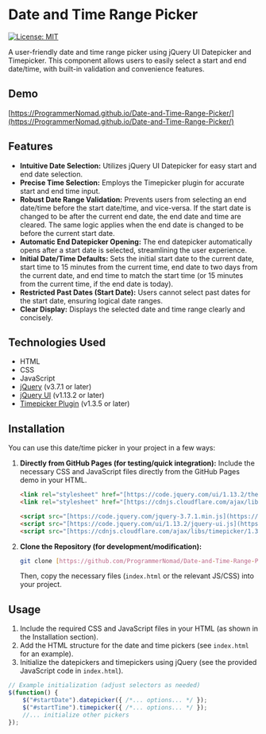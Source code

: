 # Date and Time Range Picker

[![License: MIT](https://img.shields.io/badge/License-MIT-yellow.svg)](https://opensource.org/licenses/MIT)  

A user-friendly date and time range picker using jQuery UI Datepicker and Timepicker.  This component allows users to easily select a start and end date/time, with built-in validation and convenience features.

## Demo

[https://ProgrammerNomad.github.io/Date-and-Time-Range-Picker/](https://ProgrammerNomad.github.io/Date-and-Time-Range-Picker/)  



## Features

*   **Intuitive Date Selection:** Utilizes jQuery UI Datepicker for easy start and end date selection.
*   **Precise Time Selection:** Employs the Timepicker plugin for accurate start and end time input.
*   **Robust Date Range Validation:** Prevents users from selecting an end date/time before the start date/time, and vice-versa.  If the start date is changed to be after the current end date, the end date and time are cleared. The same logic applies when the end date is changed to be before the current start date.
*   **Automatic End Datepicker Opening:**  The end datepicker automatically opens after a start date is selected, streamlining the user experience.
*   **Initial Date/Time Defaults:** Sets the initial start date to the current date, start time to 15 minutes from the current time, end date to two days from the current date, and end time to match the start time (or 15 minutes from the current time, if the end date is today).
*   **Restricted Past Dates (Start Date):**  Users cannot select past dates for the start date, ensuring logical date ranges.
*   **Clear Display:** Displays the selected date and time range clearly and concisely.

## Technologies Used

*   HTML
*   CSS
*   JavaScript
*   [jQuery](https://jquery.com/) (v3.7.1 or later)
*   [jQuery UI](https://jqueryui.com/) (v1.13.2 or later)
*   [Timepicker Plugin](https://github.com/jonthornton/jquery-timepicker) (v1.3.5 or later)

## Installation

You can use this date/time picker in your project in a few ways:

1.  **Directly from GitHub Pages (for testing/quick integration):**  Include the necessary CSS and JavaScript files directly from the GitHub Pages demo in your HTML.

    ```html
    <link rel="stylesheet" href="[https://code.jquery.com/ui/1.13.2/themes/base/jquery-ui.css](https://code.jquery.com/ui/1.13.2/themes/base/jquery-ui.css)">
    <link rel="stylesheet" href="[https://cdnjs.cloudflare.com/ajax/libs/timepicker/1.3.5/jquery.timepicker.min.css](https://cdnjs.cloudflare.com/ajax/libs/timepicker/1.3.5/jquery.timepicker.min.css)">

    <script src="[https://code.jquery.com/jquery-3.7.1.min.js](https://code.jquery.com/jquery-3.7.1.min.js)"></script>
    <script src="[https://code.jquery.com/ui/1.13.2/jquery-ui.js](https://code.jquery.com/ui/1.13.2/jquery-ui.js)"></script>
    <script src="[https://cdnjs.cloudflare.com/ajax/libs/timepicker/1.3.5/jquery.timepicker.min.js](https://cdnjs.cloudflare.com/ajax/libs/timepicker/1.3.5/jquery.timepicker.min.js)"></script>

    ```

2.  **Clone the Repository (for development/modification):**

    ```bash
    git clone [https://github.com/ProgrammerNomad/Date-and-Time-Range-Picker.git](https://www.google.com/search?q=https://github.com/ProgrammerNomad/Date-and-Time-Range-Picker.git)
    ```

    Then, copy the necessary files (`index.html` or the relevant JS/CSS) into your project.

## Usage

1.  Include the required CSS and JavaScript files in your HTML (as shown in the Installation section).
2.  Add the HTML structure for the date and time pickers (see `index.html` for an example).
3.  Initialize the datepickers and timepickers using jQuery (see the provided JavaScript code in `index.html`).

```javascript
// Example initialization (adjust selectors as needed)
$(function() {
    $("#startDate").datepicker({ /*... options... */ });
    $("#startTime").timepicker({ /*... options... */ });
    //... initialize other pickers
});